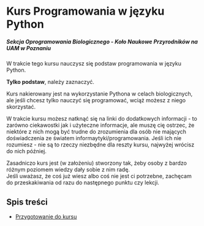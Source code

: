 # Kurs Programowania w języku Python
##### Sekcja Oprogramowania Biologicznego - Koło Naukowe Przyrodników na UAM w Poznaniu

W trakcie tego kursu nauczysz się podstaw programowania w języku Python.

__Tylko podstaw__, należy zaznaczyć.

Kurs nakierowany jest na wykorzystanie Pythona w celach biologicznych, ale jeśli chcesz tylko nauczyć się programować, wciąż możesz z niego skorzystać.

W trakcie kursu możesz natknąć się na linki do dodatkowych informacji - to zarówno ciekawostki jak i użyteczne informacje, ale muszę cię ostrzec, że niektóre z nich mogą być trudne do zrozumienia dla osób nie mających doświadczenia ze światem informaytyki/programowania. Jeśli ich nie rozumiesz - nie są to rzeczy niezbędne dla reszty kursu, najwyżej wrócisz do nich później.

Zasadniczo kurs jest (w założeniu) stworzony tak, żeby osoby z bardzo różnym poziomem wiedzy dały sobie z nim radę.
<br/>Jeśli uważasz, że coś już wiesz albo coś nie jest ci potrzebne, zachęcam do przeskakiwania od razu do następnego punktu czy lekcji.

## Spis treści
- [Przygotowanie do kursu](<./Lekcje/Przygotowanie do kursu.md>)

